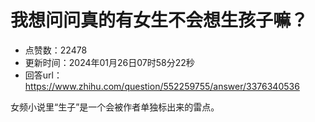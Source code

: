 # 我想问问真的有女生不会想生孩子嘛？
- 点赞数：22478
- 更新时间：2024年01月26日07时58分22秒
- 回答url：https://www.zhihu.com/question/552259755/answer/3376340536
<body>
 <p data-pid="w-6nyPCv">女频小说里“生子”是一个会被作者单独标出来的雷点。</p>
</body>